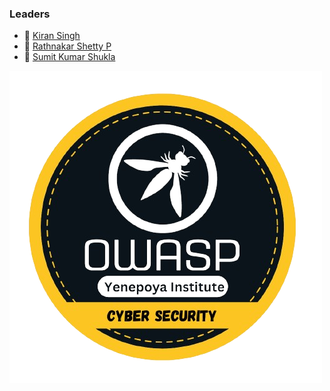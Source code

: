 ### Leaders 
* 👑 [Kiran Singh](mailto:kiran.singh@owasp.org)
* 👑 [Rathnakar Shetty P](mailto:rathnakar.shettyp@owasp.org)
* 👑 [Sumit Kumar Shukla](mailto:sumit.kumarshukla@owasp.org)

 ![OWASP Badge](./assets/images/badge1.png)
